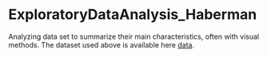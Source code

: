 # ExploratoryDataAnalysis_Haberman
Analyzing data set to summarize their main characteristics, often with visual methods.
The dataset used above is available here [data](https://www.kaggle.com/gilsousa/habermans-survival-data-set).

